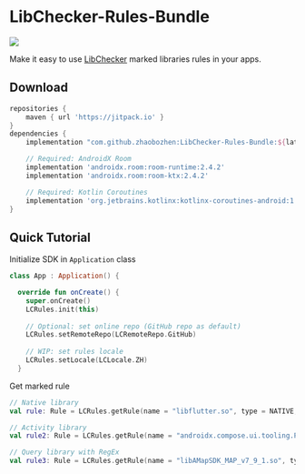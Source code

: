 # LibChecker-Rules-Bundle

[![](https://jitpack.io/v/zhaobozhen/LibChecker-Rules-Bundle.svg)](https://jitpack.io/v/zhaobozhen/LibChecker-Rules-Bundle.svg)

Make it easy to use [LibChecker](https://github.com/zhaobozhen/LibChecker) marked libraries rules in your apps.

## Download

```groovy
repositories {
    maven { url 'https://jitpack.io' }
}
dependencies {
    implementation "com.github.zhaobozhen:LibChecker-Rules-Bundle:${latest_version}"

    // Required: AndroidX Room
    implementation 'androidx.room:room-runtime:2.4.2'
    implementation 'androidx.room:room-ktx:2.4.2'

    // Required: Kotlin Coroutines
    implementation 'org.jetbrains.kotlinx:kotlinx-coroutines-android:1.6.0'
}
```

## Quick Tutorial

Initialize SDK in `Application` class
```kotlin
class App : Application() {

  override fun onCreate() {
    super.onCreate()
    LCRules.init(this)
    
    // Optional: set online repo (GitHub repo as default)
    LCRules.setRemoteRepo(LCRemoteRepo.GitHub)
    
    // WIP: set rules locale
    LCRules.setLocale(LCLocale.ZH)
  }
```

Get marked rule
```kotlin
// Native library
val rule: Rule = LCRules.getRule(name = "libflutter.so", type = NATIVE, useRegex = false)

// Activity library
val rule2: Rule = LCRules.getRule(name = "androidx.compose.ui.tooling.PreviewActivity", type = ACTIVITY, useRegex = false)

// Query library with RegEx
val rule3: Rule = LCRules.getRule(name = "libAMapSDK_MAP_v7_9_1.so", type = NATIVE, useRegex = true)
```
